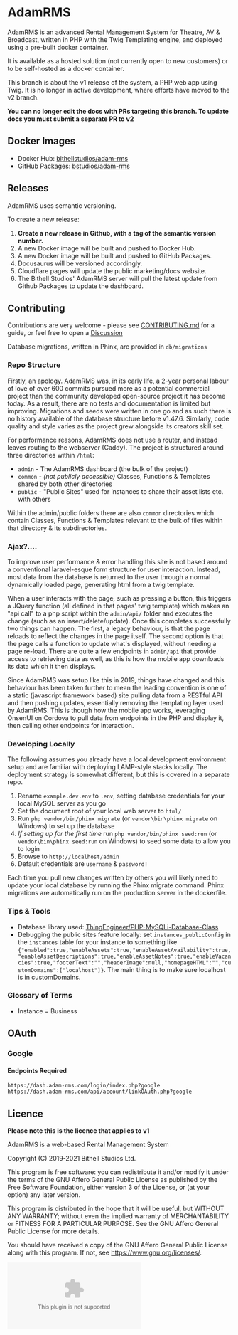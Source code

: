 # AdamRMS

AdamRMS is an advanced Rental Management System for Theatre, AV & Broadcast, written in PHP with the Twig Templating engine, and deployed using a pre-built docker container.

It is available as a hosted solution (not currently open to new customers) or to be self-hosted as a docker container. 

This branch is about the v1 release of the system, a PHP web app using Twig. It is no longer in active development, where efforts have moved to the v2 branch.

**You can no longer edit the docs with PRs targeting this branch. To update docs you must submit a separate PR to v2**

## Docker Images

 - Docker Hub: [bithellstudios/adam-rms](https://hub.docker.com/r/bithellstudios/adam-rms)
 - GitHub Packages: [bstudios/adam-rms](https://github.com/orgs/bstudios/packages?repo_name=adam-rms)


## Releases

AdamRMS uses semantic versioning.

To create a new release:

1. **Create a new release in Github, with a tag of the semantic version number.**
1. A new Docker image will be built and pushed to Docker Hub.
1. A new Docker image will be built and pushed to GitHub Packages.
1. Docusaurus will be versioned accordingly.
1. Cloudflare pages will update the public marketing/docs website.
1. The Bithell Studios' AdamRMS server will pull the latest update from Github Packages to update the dashboard.


## Contributing 

Contributions are very welcome - please see [CONTRIBUTING.md](CONTRIBUTING.md) for a guide, or feel free to open a [Discussion](https://github.com/bstudios/adam-rms/discussions)

Database migrations, written in Phinx, are provided in `db/migrations`

### Repo Structure

Firstly, an apology. AdamRMS was, in its early life, a 2-year personal labour of love of over 600 commits pursued more as a potential commercial project than the community developed open-source project it has become today. As a result, there are no tests and documentation is limited but improving. Migrations and seeds were written in one go and as such there is no history available of the database structure before v1.47.6. Similarly, code quality and style varies as the project grew alongside its creators skill set. 

For performance reasons, AdamRMS does not use a router, and instead leaves routing to the webserver (Caddy). The project is structured around three directories within `/html`:
 
 - `admin` - The AdamRMS dashboard (the bulk of the project)
 - `common` - *(not publicly accessible)* Classes, Functions & Templates shared by both other directories
 - `public` - "Public Sites" used for instances to share their asset lists etc. with others

Within the admin/public folders there are also `common` directories which contain Classes, Functions & Templates relevant to the bulk of files within that directory & its subdirectories. 

### Ajax?....

To improve user performance & error handling this site is not based around a conventional laravel-esque form structure for user interaction. Instead, most data from the database is returned to the user through a normal dynamically loaded page, generating html from a twig template. 

When a user interacts with the page, such as pressing a button, this triggers a JQuery function (all defined in that pages' twig template) which makes an "api call" to a php script within the `admin/api/` folder and executes the change (such as an insert/delete/update). Once this completes successfully two things can happen. The first, a legacy behaviour, is that the page reloads to reflect the changes in the page itself. The second option is that the page calls a function to update what's displayed, without needing a page re-load. There are quite a few endpoints in `admin/api` that provide access to retrieving data as well, as this is how the mobile app downloads its data which it then displays. 

Since AdamRMS was setup like this in 2019, things have changed and this behaviour has been taken further to mean the leading convention is one of a static (javascript framework based) site pulling data from a RESTful API and then pushing updates, essentially removing the templating layer used by AdamRMS. This is though how the mobile app works, leveraging OnsenUI on Cordova to pull data from endpoints in the PHP and display it, then calling other endpoints for interaction. 

### Developing Locally

The following assumes you already have a local development environment setup and are familiar with deploying LAMP-style stacks locally. The deployment strategy is somewhat different, but this is covered in a separate repo.

1. Rename `example.dev.env` to `.env`, setting database credentials for your local MySQL server as you go
1. Set the document root of your local web server to `html/`
1. Run `php vendor/bin/phinx migrate` (or `vendor\bin\phinx migrate` on Windows) to set up the database
1. *If setting up for the first time* run `php vendor/bin/phinx seed:run` (or `vendor\bin\phinx seed:run` on Windows) to seed some data to allow you to login
1. Browse to `http://localhost/admin`
1. Default credentials are `username` & `password!`

Each time you pull new changes written by others you will likely need to update your local database by running the Phinx migrate command. Phinx migrations are automatically run on the production server in the dockerfile.

### Tips & Tools

- Database library used: [ThingEngineer/PHP-MySQLi-Database-Class](https://github.com/ThingEngineer/PHP-MySQLi-Database-Class)
- Debugging the public sites feature locally: set `instances_publicConfig` in the `instances` table for your instance to something like `{"enabled":true,"enableAssets":true,"enableAssetAvailability":true,"enableAssetDescriptions":true,"enableAssetNotes":true,"enableVacancies":true,"footerText":"","headerImage":null,"homepageHTML":"","customDomains":["localhost"]}`. The main thing is to make sure localhost is in customDomains. 

### Glossary of Terms

 - Instance = Business 

## OAuth

### Google

#### Endpoints Required

```
https://dash.adam-rms.com/login/index.php?google
https://dash.adam-rms.com/api/account/linkOAuth.php?google
```

## Licence

**Please note this is the licence that applies to v1**

AdamRMS is a web-based Rental Management System

Copyright (C) 2019-2021 Bithell Studios Ltd.

This program is free software: you can redistribute it and/or modify
it under the terms of the GNU Affero General Public License as published
by the Free Software Foundation, either version 3 of the License, or
(at your option) any later version.

This program is distributed in the hope that it will be useful,
but WITHOUT ANY WARRANTY; without even the implied warranty of
MERCHANTABILITY or FITNESS FOR A PARTICULAR PURPOSE.  See the
GNU Affero General Public License for more details.

You should have received a copy of the GNU Affero General Public License
along with this program.  If not, see <https://www.gnu.org/licenses/>.

![This website is hosted Green - checked by thegreenwebfoundation.org](https://api.thegreenwebfoundation.org/greencheckimage/adam-rms.com?nocache=true)